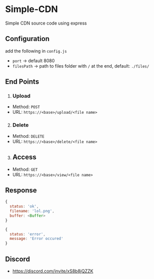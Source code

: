 # Simple-CDN
Simple CDN source code using express

## Configuration 
add the following in `config.js`
- `port` -> default 8080
- `filesPath` -> path to files folder with `/` at the end, default: `./files/`

## End Points

1. ### Upload
  - Method: `POST`
  - URL: `https://<base>/upload/<file name>`
2. ### Delete
  - Method: `DELETE`
  - URL: `https://<base>/delete/<file name>`
3. ## Access
  - Method: `GET`
  - URL: `https://<base>/view/<file name>`

## Response 
```js
{
  status: 'ok',
  filename: 'lol.png',
  buffer: <Buffer>
}
```
```js
{
  status: 'error',
  message: 'Error occured'
}
```

## Discord
- https://discord.com/invite/xS8b8jQZZK
